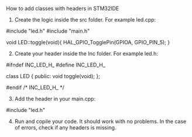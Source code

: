 How to add classes with headers in STM32IDE

1. Create the logic inside the src folder. For example led.cpp:

#include "led.h"
#include "main.h"

void LED::toggle(void){
	HAL_GPIO_TogglePin(GPIOA, GPIO_PIN_5);
}

2. Create your header inside the Inc folder. For example led.h:

#ifndef INC_LED_H_
#define INC_LED_H_

class LED {
public:
	void toggle(void);
};

#endif /* INC_LED_H_ */

3. Add the header in your main.cpp:

#include "led.h"

4. Run and copile your code. It should work with no problems. In the case of errors, check if any headers is missing.
